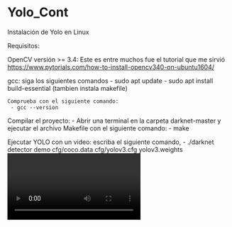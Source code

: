# Yolo_Cont
 
 Instalación de Yolo en Linux

Requisitos:

OpenCV versión >= 3.4: Este es entre muchos fue el tutorial que me sirvió  https://www.pytorials.com/how-to-install-opencv340-on-ubuntu1604/

gcc: siga los siguientes comandos
	 - sudo apt update
	 - sudo apt install build-essential  (tambien instala makefile)

	Comprueba con el siguiente comando:
	 - gcc --version

Compilar el proyecto:
	 - Abrir una terminal en la carpeta darknet-master y ejecutar el archivo Makefile con el siguiente comando:
	 	 -   make

Ejecutar YOLO con un video: escriba el siguiente comando,
	 - ./darknet detector demo cfg/coco.data cfg/yolov3.cfg yolov3.weights <video file>

	 	
